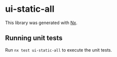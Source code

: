 # ui-static-all

This library was generated with [Nx](https://nx.dev).

## Running unit tests

Run `nx test ui-static-all` to execute the unit tests.
